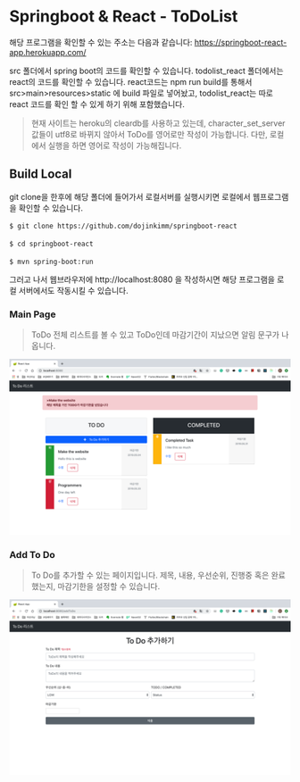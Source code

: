 # Springboot & React - ToDoList

해당 프로그램을 확인할 수 있는 주소는 다음과 같습니다:
https://springboot-react-app.herokuapp.com/

src 폴더에서 spring boot의 코드를 확인할 수 있습니다.
todolist_react 폴더에서는 react의 코드를 확인할 수 있습니다. react코드는 npm run build를 통해서 src>main>resources>static 에 build 파일로 넣어놨고, todolist_react는 따로 react 코드를 확인 할 수 있게 하기 위해 포함했습니다.

> 현재 사이트는 heroku의 cleardb를 사용하고 있는데, character_set_server값들이 utf8로 바뀌지 않아서 ToDo를 영어로만 작성이 가능합니다.
다만, 로컬에서 실행을 하면 영어로 작성이 가능해집니다.

## Build Local

git clone을 한후에 해당 폴더에 들어가서 로컬서버를 실행시키면 로컬에서 웹프로그램을 확인할 수 있습니다.
``` 
$ git clone https://github.com/dojinkimm/springboot-react

$ cd springboot-react

$ mvn spring-boot:run
```

그러고 나서 웹브라우저에 http://localhost:8080 을 작성하시면 해당 프로그램을 로컬 서버에서도 작동시킬 수 있습니다.


### Main Page
> ToDo 전체 리스트를 볼 수 있고 ToDo인데 마감기간이 지났으면 알림 문구가 나옵니다.


<img src="./images/mainpage.png">

### Add To Do
> To Do를 추가할 수 있는 페이지입니다. 제목, 내용, 우선순위, 진행중 혹은 완료했는지, 마감기한을 설정할 수 있습니다.
 

<img src="./images/addtodo.png">
